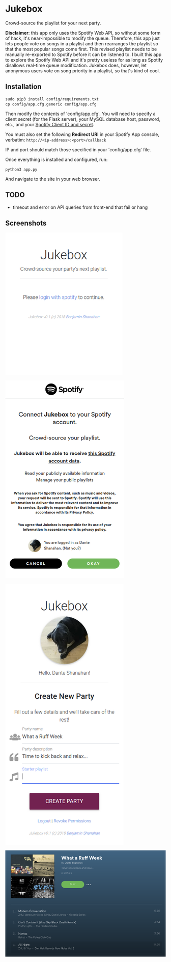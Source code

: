 # Jukebox

Crowd-source the playlist for your next party.

**Disclaimer**: this app only uses the Spotify Web API, so without some form of hack, it's near-impossible to modify the queue. Therefore, this app just lets people vote on songs in a playlist and then rearranges the playlist so that the most popular songs come first. This revised playlist needs to be manually re-exported to Spotify before it can be listened to. I built this app to explore the Spotify Web API and it's pretty useless for as long as Spotify disallows real-time queue modification. Jukebox does, however, let anonymous users vote on song priority in a playlist, so that's kind of cool.

## Installation

```shell
sudo pip3 install config/requirements.txt
cp config/app.cfg.generic config/app.cfg
```

Then modify the contents of 'config/app.cfg'. You will need to specify a client secret (for the Flask server), your MySQL database host, password, etc., and your [Spotify Client ID and secret](https://developer.spotify.com/my-applications/).

You must also set the following **Redirect URI** in your Spotify App console, verbatim: `http://<ip-address>:<port>/callback`

IP and port should match those specified in your 'config/app.cfg' file.

Once everything is installed and configured, run:

```shell    
python3 app.py
```

And navigate to the site in your web browser.



## TODO

* timeout and error on API queries from front-end that fail or hang



## Screenshots

![Welcome](static/img/screenshot/welcome-page.png "Welcome")

![Spotify login](static/img/screenshot/spotify-login-page.png "Spotify login")

![Jukebox app](static/img/screenshot/jukebox-app-page.png "Jukebox app")

![Playlist created](static/img/screenshot/spotify-playlist-created.png "Playlist created")

